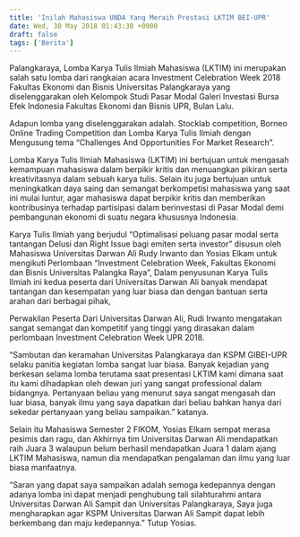 ```yaml
---
title: 'Inilah Mahasiswa UNDA Yang Meraih Prestasi LKTIM BEI-UPR'
date: Wed, 30 May 2018 01:43:38 +0000
draft: false
tags: ['Berita']
---
```


Palangkaraya, Lomba Karya Tulis Ilmiah Mahasiswa (LKTIM) ini merupakan salah satu lomba dari rangkaian acara Investment Celebration Week 2018 Fakultas Ekonomi dan Bisnis Universitas Palangkaraya yang diselenggarakan oleh Kelompok Studi Pasar Modal Galeri Investasi Bursa Efek Indonesia Fakultas Ekonomi dan Bisnis UPR, Bulan Lalu.

Adapun lomba yang diselenggarakan adalah. Stocklab competition, Borneo Online Trading Competition dan Lomba Karya Tulis Ilmiah dengan Mengusung tema “Challenges And Opportunities For Market Research”. 

Lomba Karya Tulis Ilmiah Mahasiswa (LKTIM) ini bertujuan untuk mengasah kemampuan mahasiswa dalam berpikir kritis dan menuangkan pikiran serta kreativitasnya dalam sebuah karya tulis. Selain itu juga bertujuan untuk meningkatkan daya saing dan semangat berkompetisi mahasiswa yang saat ini mulai luntur, agar mahasiswa dapat berpikir kritis dan memberikan kontribusinya terhadap partisipasi dalam berinvestasi di Pasar Modal demi pembangunan ekonomi di suatu negara khususnya Indonesia. 

Karya Tulis Ilmiah yang berjudul “Optimalisasi peluang pasar modal serta tantangan Delusi dan Right Issue bagi emiten serta investor” disusun oleh Mahasiswa Universitas Darwan Ali Rudy Irwanto dan Yosias Elkam untuk mengikuti Perlombaan “Investment Celebration Week, Fakultas Ekonomi dan Bisnis Universitas Palangka Raya”, Dalam penyusunan Karya Tulis Ilmiah ini kedua peserta dari Universitas Darwan Ali banyak mendapat tantangan dan kesempatan yang luar biasa dan dengan bantuan serta arahan dari berbagai pihak, 

Perwakilan Peserta Dari Universitas Darwan Ali, Rudi Irwanto mengatakan sangat semangat dan kompetitif yang tinggi yang dirasakan dalam perlombaan Investment Celebration Week UPR 2018. 

“Sambutan dan keramahan Universitas Palangkaraya dan KSPM GIBEI-UPR selaku panitia kegiatan lomba sangat luar biasa. Banyak kejadian yang berkesan selama lomba terutama saat presentasi LKTIM kami dimana saat itu kami dihadapkan oleh dewan juri yang sangat professional dalam bidangnya. Pertanyaan beliau yang menurut saya sangat mengasah dan luar biasa, banyak ilmu yang saya dapatkan dari beliau bahkan hanya dari sekedar pertanyaan yang beliau sampaikan.” katanya. 

Selain itu Mahasiswa Semester 2 FIKOM, Yosias Elkam sempat merasa pesimis dan ragu, dan Akhirnya tim Universitas Darwan Ali mendapatkan raih Juara 3 walaupun belum berhasil mendapatkan Juara 1 dalam ajang LKTIM Mahasiswa, namun dia mendapatkan pengalaman dan ilmu yang luar biasa manfaatnya. 

“Saran yang dapat saya sampaikan adalah semoga kedepannya dengan adanya lomba ini dapat menjadi penghubung tali silahturahmi antara Universitas Darwan Ali Sampit dan Universitas Palangkaraya, Saya juga mengharapkan agar KSPM Universitas Darwan Ali Sampit dapat lebih berkembang dan maju kedepannya.” Tutup Yosias.